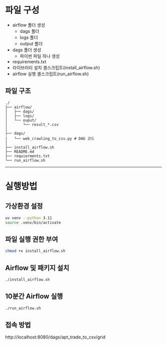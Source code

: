 # 파일 구성
- airflow 폴더 생성
  + dags 폴더
  + logs 폴더
  + output 폴더
- dags 폴더 생성
  + 파이썬 파일 하나 생성
- requirements.txt
- 라이브러리 설치 셸스크립트(install_airflow.sh)
- airflow 실행 셸스크립트(run_airflow.sh)

## 파일 구조
```text
./
├── airflow/
│   ├── dags/
│   ├── logs/
│   └── ouput/
│       └── result_*.csv
│
├── dags/   
│   └── web_crawling_to_csv.py # DAG 코드
│
├── install_airflow.sh
├── README.md
├── requierments.txt
└── run_airflow.sh
```

---

# 실행방법

## 가상환경 설정
```bash
uv venv --python 3.11
source .venv/bin/activate
```

## 파일 실행 권한 부여
```bash
chmod +x install_airflow.sh
```

## Airflow 및 패키지 설치
```bash
./install_airflow.sh
```

## 10분간 Airflow 실행
```bash
./run_airflow.sh
```

## 접속 방법
http://localhost:8080/dags/apt_trade_to_csv/grid
